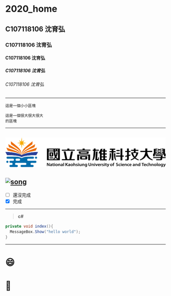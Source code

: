 # 2020_home
## C107118106 沈育弘
### C107118106 沈育弘
#### C107118106 沈育弘
##### C107118106 沈育弘
###### C107118106 沈育弘
---
`這是一個小小區塊`
```
這是一個很大很大很大
的區塊
```
---
![NKUST](182513897.png "高第一")
---
[![song](https://i.ytimg.com/an_webp/bCB_nIdN86s/mqdefault_6s_480x270.webp?du=3000&sqp=CODcpvsF&rs=AOn4CLD9iN_FEhF5JpWSdZIyeIadE-7TJw)](https://www.youtube.com/watch?v=bCB_nIdN86s "song")
---

- [ ] 還沒完成
- [X] 完成
---
> **c#**
```csharp
private void index(){
  MessageBox.Show("hello world");
}
``` 
---
# :smile:
# :ghost:

